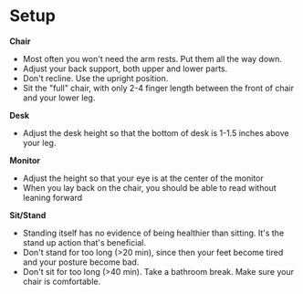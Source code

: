 # Setup

**Chair**

* Most often you won't need the arm rests. Put them all the way down.
* Adjust your back support, both upper and lower parts.
* Don't recline. Use the upright position.
* Sit the "full" chair, with only 2-4 finger length between the front of chair and your lower leg.

**Desk**

* Adjust the desk height so that the bottom of desk is 1-1.5 inches above your leg.

**Monitor**

* Adjust the height so that your eye is at the center of the monitor
* When you lay back on the chair, you should be able to read without leaning forward

**Sit/Stand**

* Standing itself has no evidence of being healthier than sitting. It's the stand up action that's beneficial.
* Don't stand for too long \(&gt;20 min\), since then your feet become tired and your posture become bad.
* Don't sit for too long \(&gt;40 min\). Take a bathroom break. Make sure your chair is comfortable.

